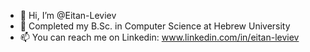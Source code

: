 - 👋 Hi, I’m @Eitan-Leviev
- 🌱 Completed my B.Sc. in Computer Science at Hebrew University
- 📫 You can reach me on Linkedin: www.linkedin.com/in/eitan-leviev

<!---
Eitan-Leviev/Eitan-Leviev is a ✨ special ✨ repository because its `README.md` (this file) appears on your GitHub profile.
You can click the Preview link to take a look at your changes.
--->
